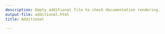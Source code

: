 ```yaml
---
description: Empty additional file to check documentation rendering.
output-file: additional.html
title: Additional

---
```




<!-- WARNING: THIS FILE WAS AUTOGENERATED! DO NOT EDIT! -->

